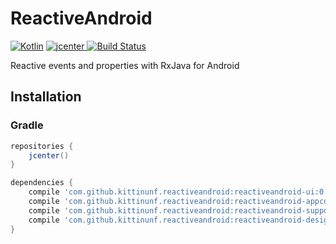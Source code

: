 # ReactiveAndroid

[ ![Kotlin](https://img.shields.io/badge/Kotlin-1.0.0-blue.svg)](http://kotlinlang.org) [ ![jcenter](https://api.bintray.com/packages/kittinunf/maven/ReactiveAndroid/images/download.svg) ](https://bintray.com/kittinunf/maven/ReactiveAndroid/_latestVersion) [![Build Status](https://travis-ci.org/kittinunf/ReactiveAndroid.svg?branch=master)](https://travis-ci.org/kittinunf/ReactiveAndroid)

Reactive events and properties with RxJava for Android 

## Installation

### Gradle

``` Groovy
repositories {
    jcenter()
}

dependencies {
    compile 'com.github.kittinunf.reactiveandroid:reactiveandroid-ui:0.2.6' //for base UI
    compile 'com.github.kittinunf.reactiveandroid:reactiveandroid-appcompat-v7:0.2.6' //for appcompat-v7 module
    compile 'com.github.kittinunf.reactiveandroid:reactiveandroid-support-v4:0.2.6' //for support-v4 module
    compile 'com.github.kittinunf.reactiveandroid:reactiveandroid-design:0.2.6' //for design support module
}
```

